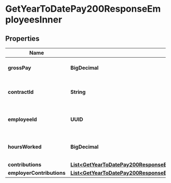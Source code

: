 

# GetYearToDatePay200ResponseEmployeesInner


## Properties

| Name | Type | Description | Notes |
|------------ | ------------- | ------------- | -------------|
|**grossPay** | **BigDecimal** | Total pay before deductions. |  [optional] |
|**contractId** | **String** | Identifier for the employee&#39;s contract. |  [optional] |
|**employeeId** | **UUID** | Unique identifier for the employee. |  [optional] |
|**hoursWorked** | **BigDecimal** | Total hours worked in the pay period. |  [optional] |
|**contributions** | [**List&lt;GetYearToDatePay200ResponseEmployeesInnerContributionsInner&gt;**](GetYearToDatePay200ResponseEmployeesInnerContributionsInner.md) |  |  [optional] |
|**employerContributions** | [**List&lt;GetYearToDatePay200ResponseEmployeesInnerEmployerContributionsInner&gt;**](GetYearToDatePay200ResponseEmployeesInnerEmployerContributionsInner.md) |  |  [optional] |



